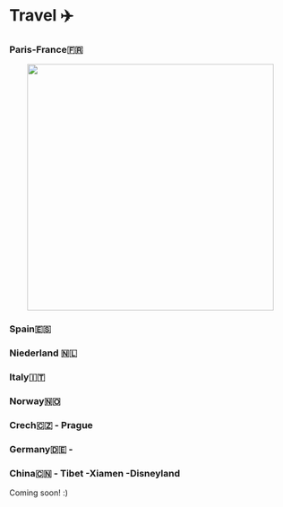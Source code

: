  Travel ✈️
=============================================================

### Paris-France🇫🇷
<p align='center'>    
	<img src='../imgs/eiffel.jpg' width='440'/>
<p/>

### Spain🇪🇸

### Niederland 🇳🇱

### Italy🇮🇹

### Norway🇳🇴

### Crech🇨🇿 - Prague

### Germany🇩🇪 - 

### China🇨🇳 - Tibet -Xiamen -Disneyland


Coming soon! :)